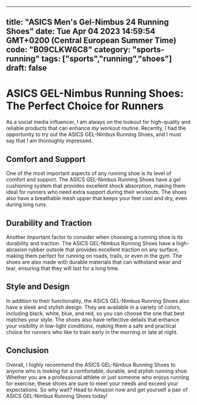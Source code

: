 
---
title: "ASICS Men's Gel-Nimbus 24 Running Shoes" 
date: Tue Apr 04 2023 14:59:54 GMT+0200 (Central European Summer Time)
code: "B09CLKW6C8"
category: "sports-running"
tags: ["sports","running","shoes"] 
draft: false
---
    
# ASICS GEL-Nimbus Running Shoes: The Perfect Choice for Runners

As a social media influencer, I am always on the lookout for high-quality and reliable products that can enhance my workout routine. Recently, I had the opportunity to try out the ASICS GEL-Nimbus Running Shoes, and I must say that I am thoroughly impressed.

## Comfort and Support

One of the most important aspects of any running shoe is its level of comfort and support. The ASICS GEL-Nimbus Running Shoes have a gel cushioning system that provides excellent shock absorption, making them ideal for runners who need extra support during their workouts. The shoes also have a breathable mesh upper that keeps your feet cool and dry, even during long runs.

## Durability and Traction

Another important factor to consider when choosing a running shoe is its durability and traction. The ASICS GEL-Nimbus Running Shoes have a high-abrasion rubber outsole that provides excellent traction on any surface, making them perfect for running on roads, trails, or even in the gym. The shoes are also made with durable materials that can withstand wear and tear, ensuring that they will last for a long time.

## Style and Design

In addition to their functionality, the ASICS GEL-Nimbus Running Shoes also have a sleek and stylish design. They are available in a variety of colors, including black, white, blue, and red, so you can choose the one that best matches your style. The shoes also have reflective details that enhance your visibility in low-light conditions, making them a safe and practical choice for runners who like to train early in the morning or late at night.

## Conclusion

Overall, I highly recommend the ASICS GEL-Nimbus Running Shoes to anyone who is looking for a comfortable, durable, and stylish running shoe. Whether you are a professional athlete or just someone who enjoys running for exercise, these shoes are sure to meet your needs and exceed your expectations. So why wait? Head to Amazon now and get yourself a pair of ASICS GEL-Nimbus Running Shoes today!